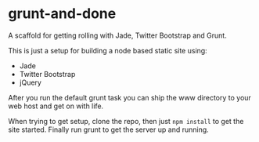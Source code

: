 grunt-and-done
==============

A scaffold for getting rolling with Jade, Twitter Bootstrap and Grunt.

This is just a setup for building a node based static site using:

*   Jade
*   Twitter Bootstrap
*   jQuery

After you run the default grunt task you can ship the www directory to your 
web host and get on with life.  

When trying to get setup, clone the repo, then just `npm install` to get the
site started.  Finally run grunt to get the server up and running.

